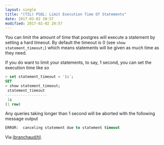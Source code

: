 ```yaml
---
layout: single
title: "(TIL) PSQL: Limit Execution Time Of Statements"
date: 2017-02-02 20:57
modified: 2017-02-02 20:57
---
```


You can limit the amount of time that postgres will execute a statement
by setting a hard timeout. By default the timeout is 0 (see `show
statement_timeout;`) which means statements will be given as much time as
they need.

If you do want to limit your statements, to say, 1 second, you can set the
execution time like so

```sql
> set statement_timeout = '1s';
SET
> show statement_timeout;
 statement_timeout
-------------------
 1s
(1 row)
```

Any queries taking longer than 1 second will be aborted with the following
message output

```sql
ERROR:  canceling statement due to statement timeout
```

Via [jbranchaud/til](https://github.com/jbranchaud/til).

